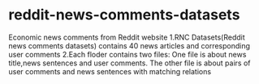 # reddit-news-comments-datasets
Economic news comments from Reddit website
1.RNC Datasets(Reddit news comments datasets) contains 40 news articles and corresponding user comments
2.Each floder contains two files:
  One file is about news title,news sentences and user comments.
  The other file is about pairs of user comments and news sentences with matching relations
